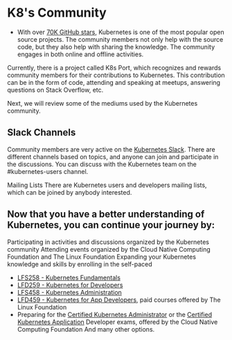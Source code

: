 # K8's Community

-  With over [70K GitHub stars](https://github.com/kubernetes/kubernetes/), Kubernetes is one of the most popular open source projects. The community members not only help with the source code, but they also help with sharing the knowledge. The community engages in both online and offline activities.

Currently, there is a project called K8s Port, which recognizes and rewards community members for their contributions to Kubernetes. This contribution can be in the form of code, attending and speaking at meetups, answering questions on Stack Overflow, etc.

Next, we will review some of the mediums used by the Kubernetes community.

## Slack Channels
Community members are very active on the [Kubernetes Slack](https://kubernetes.slack.com/). There are different channels based on topics, and anyone can join and participate in the discussions. You can discuss with the Kubernetes team on the #kubernetes-users channel. 

Mailing Lists
There are Kubernetes users and developers mailing lists, which can be joined by anybody interested.

## Now that you have a better understanding of Kubernetes, you can continue your journey by:

Participating in activities and discussions organized by the Kubernetes community
Attending events organized by the Cloud Native Computing Foundation and The Linux Foundation
Expanding your Kubernetes knowledge and skills by enrolling in the self-paced 
* [LFS258 - Kubernetes Fundamentals](https://training.linuxfoundation.org/training/kubernetes-fundamentals/)
* [LFD259 - Kubernetes for Developers](https://training.linuxfoundation.org/training/kubernetes-for-developers/)
* [LFS458 - Kubernetes Administration](https://training.linuxfoundation.org/training/lkubernetes-administration/)
* [LFD459 - Kubernetes for App Developers](https://training.linuxfoundation.org/training/kubernetes-for-app-developers/), paid courses offered by The Linux Foundation 
* Preparing for the [Certified Kubernetes Administrator](https://www.cncf.io/certification/cka/) or the [Certified Kubernetes Application](https://www.cncf.io/certification/ckad/) Developer exams, offered by the Cloud Native Computing Foundation
And many other options.